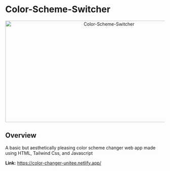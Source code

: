  # Color-Scheme-Switcher
 
<p align="center">  
<img src="https://socialify.git.ci/UmaGhildiyal/Color-Scheme-Switcher/image?font=KoHo&language=1&name=1&owner=1&pattern=Floating%20Cogs&stargazers=1&theme=Dark" alt="Color-Scheme-Switcher" width="640" height="320" />
</p>


## Overview
A basic but aesthetically pleasing color scheme changer web app made using HTML, Tailwind Css, and Javascript

**Link:** https://color-changer-unitee.netlify.app/
